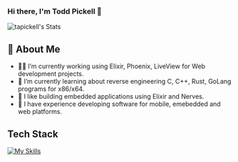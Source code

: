 ### Hi there, I'm Todd Pickell 👋

![tapickell's Stats](https://github-readme-stats.vercel.app/api?username=tapickell&theme=vue-dark&show_icons=true&hide_border=true&count_private=true)

## 🚀 About Me
- 🧑‍💻 I’m currently working using Elixir, Phoenix, LiveView for Web development projects.
- 🌱 I’m currently learning about reverse engineering C, C++, Rust, GoLang programs for x86/x64.
- 💾 I like building embedded applications using Elixir and Nerves.
- 📱 I have experience developing software for mobile, emebedded and web platforms.

## Tech Stack
[![My Skills](https://skillicons.dev/icons?i=elixir,rust,golang,c,python,nodejs,html,css)](https://skillicons.dev)

<!--
**tapickell/tapickell** is a ✨ _special_ ✨ repository because its `README.md` (this file) appears on your GitHub profile.

Here are some ideas to get you started:

- 🔭 I’m currently working on ...
- 🌱 I’m currently learning ...
- 👯 I’m looking to collaborate on ...
- 🤔 I’m looking for help with ...
- 💬 Ask me about ...
- 📫 How to reach me: ...
- 😄 Pronouns: ...
- ⚡ Fun fact: ...
-->
